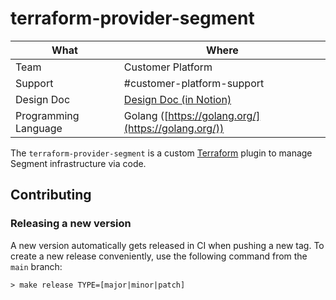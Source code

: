 # terraform-provider-segment

| What                 | Where                                                                                                                      |
| -------------        | -------------                                                                                                              |
| Team                 | Customer Platform                                                                                                          |
| Support              | #customer-platform-support                                                                                                 |
| Design Doc           | [Design Doc (in Notion)](https://www.notion.so/rvu/Terraform-Segment-Provider-Design-Doc-c7aec0b7cdd84d81910dccba6a3afe31) |
| Programming Language | Golang ([https://golang.org/](https://golang.org/))                                                                        |

The `terraform-provider-segment` is a custom [Terraform](https://www.terraform.io/) plugin to manage Segment infrastructure via code.

## Contributing

### Releasing a new version

A new version automatically gets released in CI when pushing a new tag. To create a new release conveniently, use the following command from the `main` branch:
```shell
> make release TYPE=[major|minor|patch]
```
